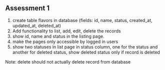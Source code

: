 ## Assessment 1

1. create table flavors in database (fields: id, name, status, created_at, updated_at, deleted_at)
2. Add functionality to list, add, edit, delete the records
3. show id, name and status in the listing page.
4. make the pages only accessible by logged in users
5. show two statuses in list page in status column, one for the status and another for deleted status, show deleted status only if record is deleted

Note: delete should not actually delete record from database
